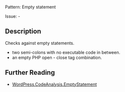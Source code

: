 Pattern: Empty statement

Issue: -

## Description

Checks against empty statements.

- two semi-colons with no executable code in between.
- an empty PHP open - close tag combination.

## Further Reading

* [WordPress.CodeAnalysis.EmptyStatement](https://github.com/WordPress/WordPress-Coding-Standards/tree/develop/WordPress/Sniffs/CodeAnalysis/EmptyStatementSniff.php)